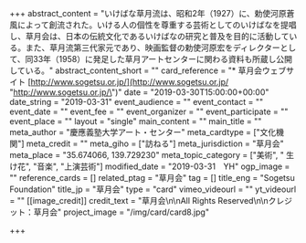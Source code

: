 +++
abstract_content = "いけばな草月流は、昭和2年（1927）に、勅使河原蒼風によって創流された。いける人の個性を尊重する芸術としてのいけばなを提唱し、草月会は、日本の伝統文化であるいけばなの研究と普及を目的に活動している。また、草月流第三代家元であり、映画監督の勅使河原宏をディレクターとして、同33年（1958）に発足した草月アートセンターに関わる資料も所蔵し公開している。"
abstract_content_short = ""
card_reference = "* 草月会ウェブサイト [http://www.sogetsu.or.jp/](http://www.sogetsu.or.jp/ \"http://www.sogetsu.or.jp/\")"
date = "2019-03-30T15:00:00+00:00"
date_string = "2019-03-31"
event_audience = ""
event_contact = ""
event_date = ""
event_fee = ""
event_organizer = ""
event_participate = ""
event_place = ""
layout = "single"
main_content = ""
main_title = ""
meta_author = "慶應義塾大学アート・センター"
meta_cardtype = ["文化機関"]
meta_credit = ""
meta_giho = ["訪ねる"]
meta_jurisdiction = "草月会"
meta_place = "35.674066, 139.729230"
meta_topic_category = ["美術", " 生け花", "音楽", "上演芸術"]
modified_date = "2019-03-31　YH"
ogp_image = ""
reference_cards = []
related_ptag = "草月会"
tag = []
title_eng = "Sogetsu Foundation"
title_jp = "草月会"
type = "card"
vimeo_videourl = ""
yt_videourl = ""
[[image_credit]]
credit_text = "草月会\n\nAll Rights Reserved\n\nクレジット：草月会"
project_image = "/img/card/card8.jpg"

+++
